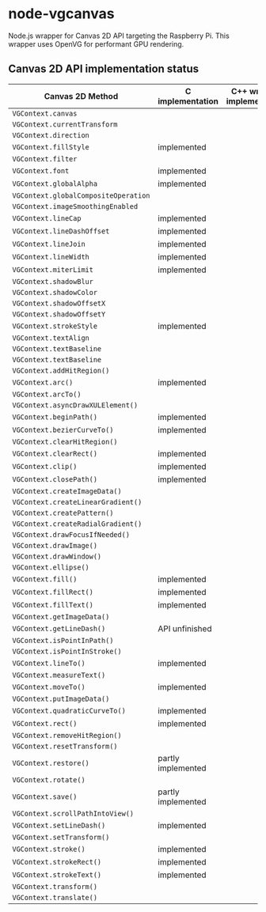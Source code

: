 # node-vgcanvas

Node.js wrapper for Canvas 2D API targeting the Raspberry Pi. This wrapper uses OpenVG for performant GPU rendering.

## Canvas 2D API implementation status

Canvas 2D Method | C implementation | C++ wrapper implementation | Node.JS implementation
-----------------|------------------|----------------------------|-----------------------
`VGContext.canvas` |   |   |   
`VGContext.currentTransform` |   |   |   
`VGContext.direction` |   |   |   
`VGContext.fillStyle` | implemented |   |   
`VGContext.filter` |   |   |   
`VGContext.font` | implemented |   |   
`VGContext.globalAlpha` | implemented |   |   
`VGContext.globalCompositeOperation` |   |   |   
`VGContext.imageSmoothingEnabled` |   |   |   
`VGContext.lineCap` | implemented |   |   
`VGContext.lineDashOffset` | implemented |   |   
`VGContext.lineJoin` | implemented |   |   
`VGContext.lineWidth` | implemented |   |   
`VGContext.miterLimit` | implemented |   |   
`VGContext.shadowBlur` |   |   |   
`VGContext.shadowColor` |   |   |   
`VGContext.shadowOffsetX` |   |   |   
`VGContext.shadowOffsetY` |   |   |   
`VGContext.strokeStyle` | implemented |   |   
`VGContext.textAlign` |   |   |   
`VGContext.textBaseline` |   |   |   
`VGContext.textBaseline` |   |   |   
`VGContext.addHitRegion()` |   |   |   
`VGContext.arc()` | implemented |   |   
`VGContext.arcTo()` |   |   |   
`VGContext.asyncDrawXULElement()` |   |   |   
`VGContext.beginPath()` | implemented |   |   
`VGContext.bezierCurveTo()` | implemented |   |   
`VGContext.clearHitRegion()` |   |   |   
`VGContext.clearRect()` | implemented |   |   
`VGContext.clip()` | implemented |   |   
`VGContext.closePath()` | implemented |   |   
`VGContext.createImageData()` |   |   |   
`VGContext.createLinearGradient()` |   |   |   
`VGContext.createPattern()` |   |   |   
`VGContext.createRadialGradient()` |   |   |   
`VGContext.drawFocusIfNeeded()` |   |   |   
`VGContext.drawImage()` |   |   |   
`VGContext.drawWindow()` |   |   |   
`VGContext.ellipse()` |   |   |   
`VGContext.fill()` | implemented |   |   
`VGContext.fillRect()` | implemented |   |   
`VGContext.fillText()` | implemented |   |   
`VGContext.getImageData()` |   |   |   
`VGContext.getLineDash()` | API unfinished |   |   
`VGContext.isPointInPath()` |   |   |   
`VGContext.isPointInStroke()` |   |   |   
`VGContext.lineTo()` | implemented |   |   
`VGContext.measureText()` |   |   |   
`VGContext.moveTo()` | implemented |   |   
`VGContext.putImageData()` |   |   |   
`VGContext.quadraticCurveTo()` | implemented |   |   
`VGContext.rect()` | implemented |   |   
`VGContext.removeHitRegion()` |   |   |   
`VGContext.resetTransform()` |   |   |   
`VGContext.restore()` | partly implemented |   |   
`VGContext.rotate()` |   |   |   
`VGContext.save()` | partly implemented |   |   
`VGContext.scrollPathIntoView()` |   |   |   
`VGContext.setLineDash()` | implemented |   |   
`VGContext.setTransform()` |   |   |   
`VGContext.stroke()` | implemented |   |   
`VGContext.strokeRect()` | implemented |   |   
`VGContext.strokeText()` | implemented |   |   
`VGContext.transform()` |   |   |   
`VGContext.translate()` |   |   |   
